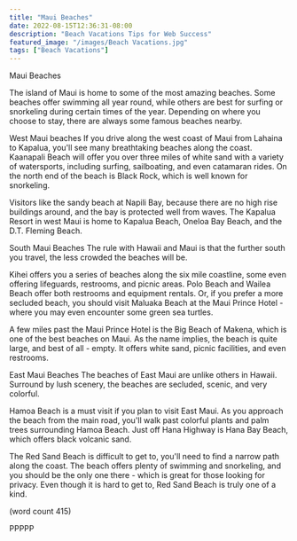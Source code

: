 ```yaml
---
title: "Maui Beaches"
date: 2022-08-15T12:36:31-08:00
description: "Beach Vacations Tips for Web Success"
featured_image: "/images/Beach Vacations.jpg"
tags: ["Beach Vacations"]
---
```


Maui Beaches

The island of Maui is home to some of the most amazing
beaches.  Some beaches offer swimming all year round,
while others are best for surfing or snorkeling
during certain times of the year.  Depending on 
where you choose to stay, there are always some 
famous beaches nearby.

West Maui beaches
If you drive along the west coast of Maui from Lahaina
to Kapalua, you'll see many breathtaking beaches
along the coast.    Kaanapali Beach will offer
you over three miles of white sand with a variety
of watersports, including surfing, sailboating,
and even catamaran rides. On the north end of
the beach is Black Rock, which is well known for
snorkeling.

Visitors like the sandy beach at Napili Bay, 
because there are no high rise buildings around,
and the bay is protected well from waves.  The 
Kapalua Resort in west Maui is home to Kapalua 
Beach, Oneloa Bay Beach, and the D.T. Fleming
Beach.

South Maui Beaches
The rule with Hawaii and Maui is that the further
south you travel, the less crowded the beaches
will be.  

Kihei offers you a series of beaches along the
six mile coastline, some even offering lifeguards,
restrooms, and picnic areas.  Polo Beach and
Wailea Beach offer both restrooms and equipment
rentals.  Or, if you prefer a more secluded beach,
you should visit Maluaka Beach at the Maui 
Prince Hotel - where you may even encounter some
green sea turtles.

A few miles past the Maui Prince Hotel is the 
Big Beach of Makena, which is one of the best
beaches on Maui.  As the name implies, the beach is
quite large, and best of all - empty.  It offers
white sand, picnic facilities, and even restrooms.

East Maui Beaches
The beaches of East Maui are unlike others in
Hawaii.  Surround by lush scenery, the beaches are
secluded, scenic, and very colorful.  

Hamoa Beach is a must visit if you plan to visit
East Maui.  As you approach the beach from the
main road, you'll walk past colorful plants and
palm trees surrounding Hamoa Beach.  Just off Hana
Highway is Hana Bay Beach, which offers black
volcanic sand.

The Red Sand Beach is difficult to get to, you'll
need to find a narrow path along the coast.  The
beach offers plenty of swimming and snorkeling,
and you should be the only one there - which is
great for those looking for privacy.  Even though 
it is hard to get to, Red Sand Beach is truly one
of a kind.

(word count 415)

PPPPP

